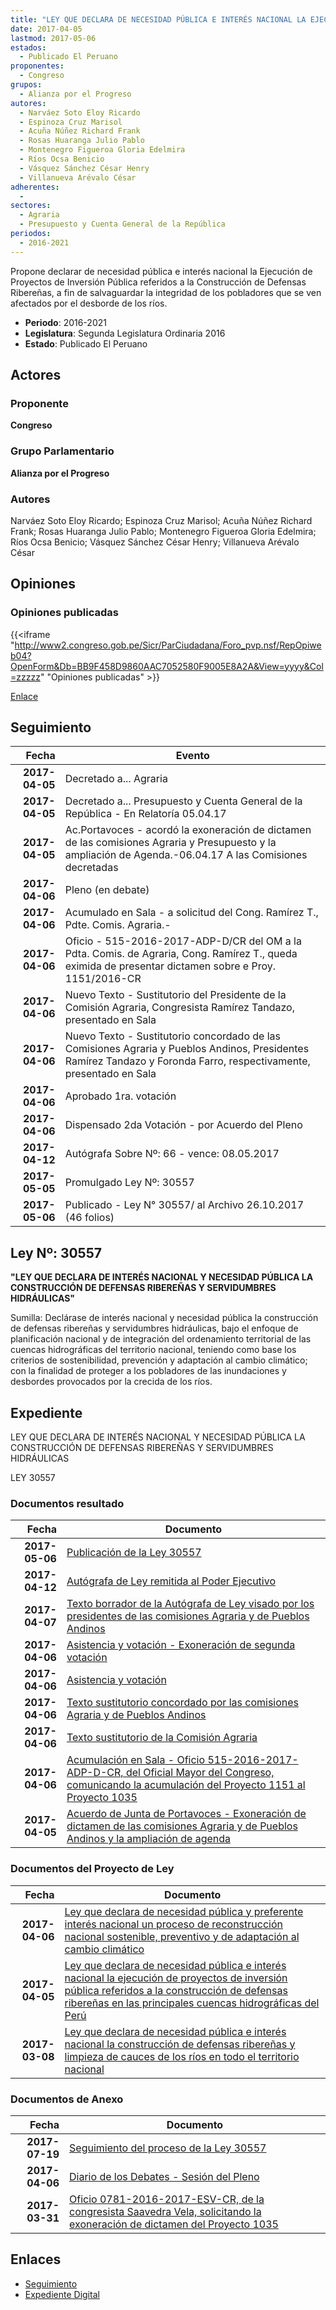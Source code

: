 ```yaml
---
title: "LEY QUE DECLARA DE NECESIDAD PÚBLICA E INTERÉS NACIONAL LA EJECUCIÓN DE PROYECTOS DE INVERSIÓN PÚBLICA REFERIDOS A LA CONSTRUCCIÓN DE DEFENSAS RIBEREÑAS EN LAS PRINCIPALES CUENCAS HIDROGRÁFICAS DEL PERÚ"
date: 2017-04-05
lastmod: 2017-05-06
estados: 
  - Publicado El Peruano
proponentes: 
  - Congreso
grupos: 
  - Alianza por el Progreso
autores: 
  - Narváez Soto Eloy Ricardo
  - Espinoza Cruz Marisol
  - Acuña Núñez Richard Frank
  - Rosas Huaranga Julio Pablo
  - Montenegro Figueroa Gloria Edelmira
  - Ríos Ocsa Benicio
  - Vásquez Sánchez César Henry
  - Villanueva Arévalo César
adherentes: 
  - 
sectores: 
  - Agraria
  - Presupuesto y Cuenta General de la República 
periodos: 
  - 2016-2021
---
```


Propone declarar de necesidad pública e interés nacional la Ejecución de Proyectos de Inversión Pública referidos a la Construcción de Defensas Ribereñas, a fin de salvaguardar la integridad de los pobladores que se ven afectados por el desborde de los ríos.

- **Periodo**: 2016-2021
- **Legislatura**: Segunda Legislatura Ordinaria 2016
- **Estado**: Publicado El Peruano

## Actores

### Proponente

**Congreso**

### Grupo Parlamentario

**Alianza por el Progreso**

### Autores

Narváez Soto Eloy Ricardo; Espinoza Cruz Marisol; Acuña Núñez Richard Frank; Rosas Huaranga Julio Pablo; Montenegro Figueroa Gloria Edelmira; Ríos Ocsa Benicio; Vásquez Sánchez César Henry; Villanueva Arévalo César


## Opiniones

### Opiniones publicadas

{{<iframe "http://www2.congreso.gob.pe/Sicr/ParCiudadana/Foro_pvp.nsf/RepOpiweb04?OpenForm&Db=BB9F458D9860AAC7052580F9005E8A2A&View=yyyy&Col=zzzzz" "Opiniones publicadas" >}}

[Enlace](http://www2.congreso.gob.pe/Sicr/ParCiudadana/Foro_pvp.nsf/RepOpiweb04?OpenForm&Db=BB9F458D9860AAC7052580F9005E8A2A&View=yyyy&Col=zzzzz)

## Seguimiento

| Fecha | Evento |
|------:|--------|
| **2017-04-05** | Decretado a... Agraria|
| **2017-04-05** | Decretado a... Presupuesto y Cuenta General de la República - En Relatoría 05.04.17|
| **2017-04-05** | Ac.Portavoces - acordó la exoneración de dictamen de las comisiones Agraria y Presupuesto y la ampliación de Agenda.-06.04.17 A las Comisiones decretadas|
| **2017-04-06** | Pleno (en debate)|
| **2017-04-06** | Acumulado en Sala - a solicitud del Cong. Ramírez T., Pdte. Comis. Agraria.-|
| **2017-04-06** | Oficio - 515-2016-2017-ADP-D/CR del OM a la Pdta. Comis. de Agraria, Cong. Ramírez T., queda eximida de presentar dictamen sobre e Proy. 1151/2016-CR|
| **2017-04-06** | Nuevo Texto - Sustitutorio del Presidente de la Comisión Agraria, Congresista Ramírez Tandazo, presentado en Sala|
| **2017-04-06** | Nuevo Texto - Sustitutorio concordado de las Comisiones Agraria y Pueblos Andinos, Presidentes Ramírez Tandazo y Foronda Farro, respectivamente, presentado en Sala|
| **2017-04-06** | Aprobado 1ra. votación|
| **2017-04-06** | Dispensado 2da Votación - por Acuerdo del Pleno|
| **2017-04-12** | Autógrafa Sobre Nº: 66 - vence: 08.05.2017|
| **2017-05-05** | Promulgado Ley Nº: 30557|
| **2017-05-06** | Publicado - Ley N° 30557/ al Archivo 26.10.2017 (46 folios)|

## Ley Nº: 30557

**"LEY QUE DECLARA DE INTERÉS NACIONAL Y NECESIDAD PÚBLICA LA CONSTRUCCIÓN DE DEFENSAS RIBEREÑAS Y SERVIDUMBRES HIDRÁULICAS"**

Sumilla: Declárase de interés nacional y necesidad pública la construcción de defensas ribereñas y servidumbres hidráulicas, bajo el enfoque de planificación nacional y de integración del ordenamiento territorial de las cuencas hidrográficas del territorio nacional, teniendo como base los criterios de sostenibilidad, prevención y adaptación al cambio climático; con la finalidad de proteger a los pobladores de las inundaciones y desbordes provocados por la crecida de los ríos.


## Expediente

LEY QUE DECLARA DE INTERÉS NACIONAL Y NECESIDAD PÚBLICA LA CONSTRUCCIÓN DE DEFENSAS RIBEREÑAS Y SERVIDUMBRES HIDRÁULICAS

LEY 30557


### Documentos resultado

| Fecha | Documento |
|------:|--------|
| **2017-05-06** | [Publicación de la Ley 30557](http://www.leyes.congreso.gob.pe/Documentos/2016_2021/ADLP/Normas_Legales/30557-LEY.pdf) |
| **2017-04-12** | [Autógrafa de Ley remitida al Poder Ejecutivo](http://www.leyes.congreso.gob.pe/Documentos/2016_2021/Autografas/Ley_y_de_Resolucion_Legislativa/AU0103520170412.PDF) |
| **2017-04-07** | [Texto borrador de la Autógrafa de Ley visado por los presidentes de las comisiones Agraria y de Pueblos Andinos](http://www.leyes.congreso.gob.pe/Documentos/2016_2021/Texto_Borrador_de_Autografa/BAU0103520170407.pdf) |
| **2017-04-06** | [Asistencia y votación - Exoneración de segunda votación](http://www.leyes.congreso.gob.pe/Documentos/2016_2021/Asistencia_y_Votacion/Proyectos_de_Ley/Exoneracion_de_Segunda_Votacion/ESV0103520170406.pdf) |
| **2017-04-06** | [Asistencia y votación](http://www.leyes.congreso.gob.pe/Documentos/2016_2021/Asistencia_y_Votacion/Proyectos_de_Ley/AV0103520170406.pdf) |
| **2017-04-06** | [Texto sustitutorio concordado por las comisiones Agraria y de Pueblos Andinos](http://www.leyes.congreso.gob.pe/Documentos/2016_2021/Texto_Sustitutorio/Consensuado/TS0103520170406-.pdf) |
| **2017-04-06** | [Texto sustitutorio de la Comisión Agraria](http://www.leyes.congreso.gob.pe/Documentos/2016_2021/Texto_Sustitutorio/Proyectos_de_Ley/TS0103520170406..pdf) |
| **2017-04-06** | [Acumulación en Sala - Oficio 515-2016-2017-ADP-D-CR, del Oficial Mayor del Congreso, comunicando la acumulación del Proyecto 1151 al Proyecto 1035](http://www.leyes.congreso.gob.pe/Documentos/2016_2021/Oficios/Oficialia_Mayor/OFICIO-515-2016-2017-ADP-D-CR.pdf) |
| **2017-04-05** | [Acuerdo de Junta de Portavoces - Exoneración de dictamen de las comisiones Agraria y de Pueblos Andinos y la ampliación de agenda](http://www.leyes.congreso.gob.pe/Documentos/2016_2021/Acuerdos/Junta_Portavoces/AJP0103520170405.pdf) |

### Documentos del Proyecto de Ley

| Fecha | Documento |
|------:|--------|
| **2017-04-06** | [Ley que declara de necesidad pública y preferente interés nacional un proceso de reconstrucción nacional sostenible, preventivo y de adaptación al cambio climático](http://www.leyes.congreso.gob.pe/Documentos/2016_2021/Proyectos_de_Ley_y_de_Resoluciones_Legislativas/PL0118920170406...pdf) |
| **2017-04-05** | [Ley que declara de necesidad pública e interés nacional la ejecución de proyectos de inversión pública referidos a la construcción de defensas ribereñas en las principales cuencas hidrográficas del Perú](http://www.leyes.congreso.gob.pe/Documentos/2016_2021/Proyectos_de_Ley_y_de_Resoluciones_Legislativas/PL0115120170405.pdf) |
| **2017-03-08** | [Ley que declara de necesidad pública e interés nacional la construcción de defensas ribereñas y limpieza de cauces de los ríos en todo el territorio nacional](http://www.leyes.congreso.gob.pe/Documentos/2016_2021/Proyectos_de_Ley_y_de_Resoluciones_Legislativas/PL0103520170308.PDF) |

### Documentos de Anexo

| Fecha | Documento |
|------:|--------|
| **2017-07-19** | [Seguimiento del proceso de la Ley 30557](http://www.leyes.congreso.gob.pe/Documentos/2016_2021/Seguimiento_de_Proyectos_de_Ley/01035PL20170719.pdf) |
| **2017-04-06** | [Diario de los Debates - Sesión del Pleno](http://www2.congreso.gob.pe/Sicr/DiarioDebates/Publicad.nsf/SesionesPleno/05256D6E0073DFE9052580FB000716AD/$FILE/SLO-2016-4.pdf) |
| **2017-03-31** | [Oficio 0781-2016-2017-ESV-CR, de la congresista Saavedra Vela, solicitando la exoneración de dictamen del Proyecto 1035](http://www.leyes.congreso.gob.pe/Documentos/2016_2021/Oficios/Congresistas/OFICIO-0781-2016-2017-ESV-CR.pdf) |

## Enlaces 

- [Seguimiento](http://www2.congreso.gob.pehttp://www2.congreso.gob.pe/Sicr/TraDocEstProc/CLProLey2016.nsf/f7fff46988ca05b1052578e100829cc7/0c563ce82c545637052580f9005567ce?OpenDocument)
- [Expediente Digital](http://www2.congreso.gob.pehttp://www2.congreso.gob.pe/Sicr/TraDocEstProc/CLProLey2016.nsf/f7fff46988ca05b1052578e100829cc7/0c563ce82c545637052580f9005567ce?OpenDocument&Click=05257FB7005EB655.eb71d0cf91d8294e05256cdf006b5706/$Body/0.1C6C)
